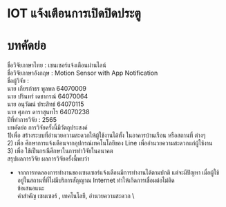 # IOT แจ้งเตือนการเปิดปิดประตู

# บทคัดย่อ 
ชื่อวิจัยภาษาไทย :  เซนเซอร์แจ้งเตือนผ่านไลน์ \
ชื่อวิจัยภาษาอังกฤษ : Motion Sensor with App Notification \
ชื่อผู้วิจัย : \
นาย เกียรกำธร พูลพล 64070009 \
นาย ปรินทร์ เดชากรณ์ 64070064 \
นาย อนุวัฒน์ ประสิทธ์ 64070115 \
นาย ศุภกร ดาราสุนทโร 64070238 \
ปีที่ทำการวิจัย : 2565 \
บทคัดย่อ การวิจัยครั้งนี้มีวัตถุประสงค์ \
      1)เพื่อ สร้างระบบที่อำนวยความสะดวกให้ผู้ใช้งานได้ทั้ง ในอาคารบ้านเรือน หรือสถานที่ ต่างๆ \
      2) เพื่อ ศึกษาการแจ้งเตือนจากอุปกรณ์เทคโนโลยีของ Line เพื่ออำนวยความสะดวกแก่ผู้ใช้งาน \
      3) เพื่อ ใช้เป็นกรณีศึกษาในการทำวิจัยในอนาคต \
สรุปผลการวิจัย ผลการวิจัยครั้งนี้พบว่า
- จากการทดลองการทำงานของเซนเซอร์แจ้งเตือนมีการทำงานได้ตามปกติ แต่จะมีปัญหา เมื่อผู้ใช้อยู่ในสถานที่ที่ไม่มีบริการสัญญาณ Internet ทำให้เกิดการเชื่อมต่อไม่ติด \
ข้อเสนอแนะ \
คำสำคัญ เซนเซอร์ , เทคโนโลยี, อำนวยความสะดวก \
